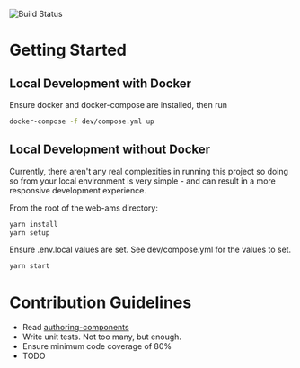 ![Build Status](https://ci.techjini.com/buildStatus/icon?job=intugine)

# Getting Started

## Local Development with Docker

Ensure docker and docker-compose are installed, then run

```bash
docker-compose -f dev/compose.yml up
```

## Local Development without Docker

Currently, there aren't any real complexities in running this project so doing so from your local environment is very simple - and can result in a more responsive development experience.

From the root of the web-ams directory:

```bash
yarn install
yarn setup
```

Ensure .env.local values are set. See dev/compose.yml for the values to set.

```bash
yarn start
```

# Contribution Guidelines

- Read [authoring-components](./docs/authoring-components.md)
- Write unit tests. Not too many, but enough.
- Ensure minimum code coverage of 80%
- TODO
